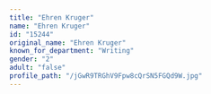 ```yaml
---
title: "Ehren Kruger"
name: "Ehren Kruger"
id: "15244"
original_name: "Ehren Kruger"
known_for_department: "Writing"
gender: "2"
adult: "false"
profile_path: "/jGwR9TRGhV9Fpw8cQrSN5FGQd9W.jpg"
---
```

